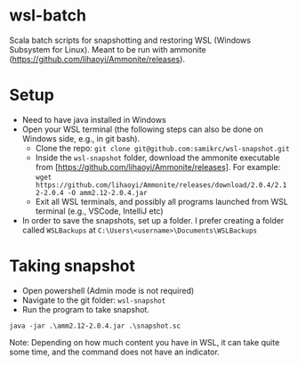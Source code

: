 # wsl-batch
Scala batch scripts for snapshotting and restoring WSL (Windows Subsystem for Linux). Meant to be run with ammonite (https://github.com/lihaoyi/Ammonite/releases).

# Setup
* Need to have java installed in Windows
* Open your WSL terminal (the following steps can also be done on Windows side, e.g., in git bash).
  * Clone the repo: `git clone git@github.com:samikrc/wsl-snapshot.git`
  * Inside the `wsl-snapshot` folder, download the ammonite executable from [https://github.com/lihaoyi/Ammonite/releases]. For example: `wget https://github.com/lihaoyi/Ammonite/releases/download/2.0.4/2.12-2.0.4 -O amm2.12-2.0.4.jar`
  * Exit all WSL terminals, and possibly all programs launched from WSL terminal (e.g., VSCode, IntelliJ etc)
* In order to save the snapshots, set up a folder. I prefer creating a folder called `WSLBackups` at `C:\Users\<username>\Documents\WSLBackups`


# Taking snapshot
* Open powershell (Admin mode is not required)
* Navigate to the git folder: `wsl-snapshot`
* Run the program to take snapshot.
```
java -jar .\amm2.12-2.0.4.jar .\snapshot.sc
```
Note: Depending on how much content you have in WSL, it can take quite some time, and the command does not have an indicator.
